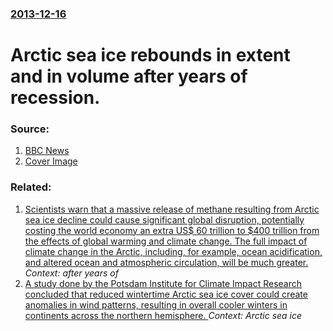 ### [2013-12-16](/news/2013/12/16/index.md)

# Arctic sea ice rebounds in extent and in volume after years of recession. 




### Source:

1. [BBC News](http://www.bbc.co.uk/news/science-environment-25383373)
1. [Cover Image](http://ichef.bbci.co.uk/news/1024/media/images/53539000/jpg/_53539765_img_0512.jpg)

### Related:

1. [Scientists warn that a massive release of methane resulting from Arctic sea ice decline could cause significant global disruption, potentially costing the world economy an extra US$ 60 trillion to $400 trillion from the effects of global warming and climate change. The full impact of climate change in the Arctic, including, for example, ocean acidification, and altered ocean and atmospheric circulation, will be much greater.](/news/2013/07/24/scientists-warn-that-a-massive-release-of-methane-resulting-from-arctic-sea-ice-decline-could-cause-significant-global-disruption-potential.md) _Context: after years of_
2. [A study done by the Potsdam Institute for Climate Impact Research concluded that reduced wintertime Arctic sea ice cover could create anomalies in wind patterns, resulting in overall cooler winters in continents across the northern hemisphere. ](/news/2010/11/16/a-study-done-by-the-potsdam-institute-for-climate-impact-research-concluded-that-reduced-wintertime-arctic-sea-ice-cover-could-create-anomal.md) _Context: Arctic sea ice_
